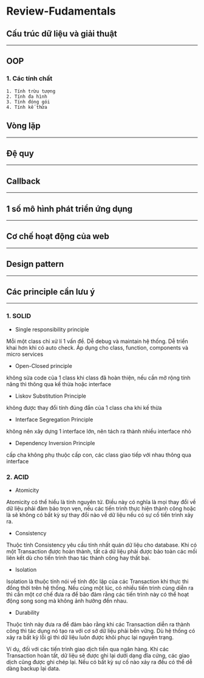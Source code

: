 # Review-Fudamentals
## Cấu trúc dữ liệu và giải thuật

------------
## OOP
  ### 1. Các tính chất
    1. Tính trừu tượng
    2. Tính đa hình
    3. Tính đóng gói
    4. Tính kế thừa
## Vòng lặp
------------

## Đệ quy
------------

## Callback
------------

## 1 số mô hình phát triển ứng dụng
------------

## Cơ chế hoạt động của web
------------

## Design pattern
------------

## Các principle cần lưu ý
------------

### 1. SOLID

* Single responsibility principle

Mỗi một class chỉ xử lí 1 vấn đề. Dễ debug và maintain hệ thống.
Dễ triển khai hơn khi có auto check.
Áp dụng cho class, function, components và micro services

* Open-Closed principle

không sửa code của 1 class khi class đã hoàn thiện, nếu cần mở rộng tính năng thì thông qua kế thừa hoặc interface

* Liskov Substitution Principle

không được thay đổi tính đúng đắn của 1 class cha khi kế thừa

* Interface Segregation Principle

không nên xây dựng 1 interface lớn, nên tách ra thành nhiều interface nhỏ

* Dependency Inversion Principle

cấp cha không phụ thuộc cấp con, 
các class giao tiếp với nhau thông qua interface


### 2. ACID

* Atomicity

Atomicity có thể hiểu là tính nguyên tử. Điều này có nghĩa là mọi thay đổi về dữ liệu phải đảm bảo trọn vẹn, nếu các tiến trình thực hiện thành công hoặc là sẽ không có bất kỳ sự thay đổi nào về dữ liệu nếu có sự cố tiến trình xảy ra.


* Consistency

Thuộc tính Consistency yêu cầu tính nhất quán dữ liệu cho database. Khi có một Transaction được hoàn thành, tất cả dữ liệu phải được bảo toàn các mối liên kết dù cho tiến trình thao tác thành công hay thất bại.


* Isolation

Isolation là thuộc tính nói về tính độc lập của các Transaction khi thực thi đồng thời trên hệ thống. Nếu cùng một lúc, có nhiều tiến trình cùng diễn ra thì cần một cơ chế đưa ra để bảo đảm rằng các tiến trình này có thể hoạt động song song mà không ảnh hưởng đến nhau. 

* Durability

Thuộc tính này đưa ra để đảm bảo rằng khi các Transaction diễn ra thành công thì tác dụng nó tạo ra với cơ sở dữ liệu phải bền vững. Dù hệ thống có xảy ra bất kỳ lỗi gì thì dữ liệu luôn được khôi phục lại nguyên trạng.

Ví dụ, đối với các tiến trình giao dịch tiền qua ngân hàng. Khi các Transaction hoàn tất, dữ liệu sẽ được ghi lại dưới dạng đĩa cứng, các giao dịch cũng được ghi chép lại. Nếu có bất kỳ sự cố nào xảy ra đều có thể dễ dàng backup lại data.


